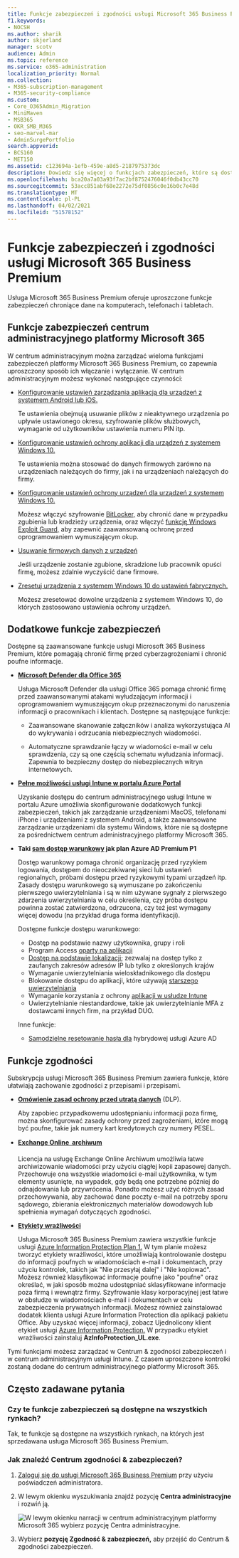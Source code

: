 ```yaml
---
title: Funkcje zabezpieczeń i zgodności usługi Microsoft 365 Business Premium
f1.keywords:
- NOCSH
ms.author: sharik
author: skjerland
manager: scotv
audience: Admin
ms.topic: reference
ms.service: o365-administration
localization_priority: Normal
ms.collection:
- M365-subscription-management
- M365-security-compliance
ms.custom:
- Core_O365Admin_Migration
- MiniMaven
- MSB365
- OKR_SMB_M365
- seo-marvel-mar
- AdminSurgePortfolio
search.appverid:
- BCS160
- MET150
ms.assetid: c123694a-1efb-459e-a8d5-2187975373dc
description: Dowiedz się więcej o funkcjach zabezpieczeń, które są dostępne w p programie Microsoft 365 Business Premium, aby chronić dane na komputerach, telefonach i tabletach.
ms.openlocfilehash: bca20a7a03a93f7ac2bf8752476046f0db43cc70
ms.sourcegitcommit: 53acc851abf68e2272e75df0856c0e16b0c7e48d
ms.translationtype: MT
ms.contentlocale: pl-PL
ms.lasthandoff: 04/02/2021
ms.locfileid: "51578152"
---
```

# <a name="microsoft-365-business-premium-security-and-compliance-features"></a>Funkcje zabezpieczeń i zgodności usługi Microsoft 365 Business Premium

Usługa Microsoft 365 Business Premium oferuje uproszczone funkcje zabezpieczeń chroniące dane na komputerach, telefonach i tabletach.
    
## <a name="microsoft-365-admin-center-security-features"></a>Funkcje zabezpieczeń centrum administracyjnego platformy Microsoft 365

W centrum administracyjnym można zarządzać wieloma funkcjami zabezpieczeń platformy Microsoft 365 Business Premium, co zapewnia uproszczony sposób ich włączanie i wyłączanie. W centrum administracyjnym możesz wykonać następujące czynności:
  
- [Konfigurowanie ustawień zarządzania aplikacją dla urządzeń z systemem Android lub iOS.](app-protection-settings-for-android-and-ios.md) 
    
    Te ustawienia obejmują usuwanie plików z nieaktywnego urządzenia po upływie ustawionego okresu, szyfrowanie plików służbowych, wymaganie od użytkowników ustawienia numeru PIN itp.
    
- [Konfigurowanie ustawień ochrony aplikacji dla urządzeń z systemem Windows 10.](protection-settings-for-windows-10-devices.md) 
    
    Te ustawienia można stosować do danych firmowych zarówno na urządzeniach należących do firmy, jak i na urządzeniach należących do firmy.
    
- [Konfigurowanie ustawień ochrony urządzeń dla urządzeń z systemem Windows 10.](protection-settings-for-windows-10-pcs.md) 
    
    Możesz włączyć szyfrowanie [BitLocker,](/windows/security/information-protection/bitlocker/bitlocker-frequently-asked-questions) aby chronić dane w przypadku zgubienia lub kradzieży urządzenia, oraz włączyć [funkcję Windows Exploit Guard,](/windows/security/threat-protection/microsoft-defender-atp/enable-exploit-protection) aby zapewnić zaawansowaną ochronę przed oprogramowaniem wymuszającym okup. 
    
- [Usuwanie firmowych danych z urządzeń](remove-company-data.md)
    
    Jeśli urządzenie zostanie zgubione, skradzione lub pracownik opuści firmę, możesz zdalnie wyczyścić dane firmowe.
    
- [Zresetuj urządzenia z systemem Windows 10 do ustawień fabrycznych.](reset-devices-to-factory-settings.md) 
    
    Możesz zresetować dowolne urządzenia z systemem Windows 10, do których zastosowano ustawienia ochrony urządzeń.
    
## <a name="additional-security-features"></a>Dodatkowe funkcje zabezpieczeń 

Dostępne są zaawansowane funkcje usługi Microsoft 365 Business Premium, które pomagają chronić firmę przed cyberzagrożeniami i chronić poufne informacje.
  
- **[Microsoft Defender dla Office 365](../security/office-365-security/defender-for-office-365.md)**
    
    Usługa Microsoft Defender dla usługi Office 365 pomaga chronić firmę przed zaawansowanymi atakami wyłudzającym informacji i oprogramowaniem wymuszającym okup przeznaczonymi do naruszenia informacji o pracownikach i klientach. Dostępne są następujące funkcje:
    
  - Zaawansowane skanowanie załączników i analiza wykorzystująca AI do wykrywania i odrzucania niebezpiecznych wiadomości.
    
  - Automatyczne sprawdzanie łączy w wiadomości e-mail w celu sprawdzenia, czy są one częścią schematu wyłudzania informacji. Zapewnia to bezpieczny dostęp do niebezpiecznych witryn internetowych.

- **[Pełne możliwości usługi Intune w portalu Azure Portal](/mem/intune/fundamentals/what-is-intune)**
    
    Uzyskanie dostępu do centrum administracyjnego usługi Intune w portalu Azure umożliwia skonfigurowanie dodatkowych funkcji zabezpieczeń, takich jak zarządzanie urządzeniami MacOS, telefonami iPhone i urządzeniami z systemem Android, a także zaawansowane zarządzanie urządzeniami dla systemu Windows, które nie są dostępne za pośrednictwem centrum administracyjnego platformy Microsoft 365.
- **Taki [sam dostęp warunkowy](/azure/active-directory/conditional-access/overview) jak plan Azure AD Premium P1**


    Dostęp warunkowy pomaga chronić organizację przed ryzykiem logowania, dostępem do nieoczekiwanej sieci lub ustawień regionalnych, próbami dostępu przed ryzykowymi typami urządzeń itp. Zasady dostępu warunkowego są wymuszane po zakończeniu pierwszego uwierzytelniania i są w nim używane sygnały z pierwszego zdarzenia uwierzytelniania w celu określenia, czy próba dostępu powinna zostać zatwierdzona, odrzucona, czy też jest wymagany więcej dowodu (na przykład druga forma identyfikacji).

    Dostępne funkcje dostępu warunkowego:

    - Dostęp na podstawie nazwy użytkownika, grupy i roli
    - Program Access [oparty na aplikacji](/azure/active-directory/conditional-access/app-based-conditional-access) 
    - [Dostęp na podstawie lokalizacji](/azure/active-directory/authentication/howto-registration-mfa-sspr-combined#conditional-access-policies-for-combined-registration);  zezwalaj na dostęp tylko z zaufanych zakresów adresów IP lub tylko z określonych krajów 
    - Wymaganie uwierzytelniania wieloskładnikowego dla dostępu
    - Blokowanie dostępu do aplikacji, które używają [starszego uwierzytelniania](/azure/active-directory/conditional-access/block-legacy-authentication)
    - Wymaganie korzystania z ochrony [aplikacji w usłudze Intune](/azure/active-directory/conditional-access/app-protection-based-conditional-access)
    - Uwierzytelnianie niestandardowe, takie jak uwierzytelnianie MFA z dostawcami innych firm, na przykład DUO.
   
    Inne funkcje:
    - [Samodzielne resetowanie hasła dla](/azure/active-directory/authentication/concept-sspr-customization) hybrydowej usługi Azure AD
    
## <a name="compliance-features"></a>Funkcje zgodności

Subskrypcja usługi Microsoft 365 Business Premium zawiera funkcje, które ułatwiają zachowanie zgodności z przepisami i przepisami.

- **[Omówienie zasad ochrony przed utratą danych](../compliance/data-loss-prevention-policies.md)** (DLP). 
    
    Aby zapobiec przypadkowemu udostępnianiu informacji poza firmę, można skonfigurować zasady ochrony przed zagrożeniami, które mogą być poufne, takie jak numery kart kredytowych czy numery PESEL.
    
- **[Exchange Online  archiwum](https://products.office.com/exchange/microsoft-exchange-online-archiving-email)**
    
    Licencja na usługę Exchange Online Archiwum umożliwia łatwe archiwizowanie wiadomości przy użyciu ciągłej kopii zapasowej danych. Przechowuje ona wszystkie wiadomości e-mail użytkownika, w tym elementy usunięte, na wypadek, gdy będą one potrzebne później do odnajdowania lub przywrócenia. Ponadto możesz użyć różnych zasad przechowywania, aby zachować dane poczty e-mail na potrzeby sporu sądowego, zbierania elektronicznych materiałów dowodowych lub spełnienia wymagań dotyczących zgodności.
    
- **[Etykiety wrażliwości](../compliance/sensitivity-labels.md)**

   Usługa Microsoft 365 Business Premium zawiera wszystkie funkcje usługi [Azure Information Protection Plan 1.](https://go.microsoft.com/fwlink/p/?linkid=871407) W tym planie  możesz tworzyć etykiety wrażliwości, które umożliwiają kontrolowanie dostępu do informacji poufnych w wiadomościach e-mail i dokumentach, przy użyciu kontrolek, takich jak "Nie przesyłaj dalej" i "Nie kopiować". Możesz również klasyfikować informacje poufne jako "poufne" oraz określać, w jaki sposób można udostępniać sklasyfikowane informacje poza firmą i wewnątrz firmy. Szyfrowanie klasy korporacyjnej jest łatwe w obsłudze w wiadomościach e-mail i dokumentach w celu zabezpieczenia prywatnych informacji. Możesz również zainstalować dodatek klienta usługi Azure Information Protection dla aplikacji pakietu Office. Aby uzyskać więcej informacji, zobacz Ujednolicony klient etykiet usługi [Azure Information Protection.](/azure/information-protection/rms-client/unifiedlabelingclient-version-release-history) W przypadku etykiet wrażliwości zainstaluj **AzInfoProtection_UL.exe**.

Tymi funkcjami możesz zarządzać w Centrum &amp; zgodności zabezpieczeń i w centrum administracyjnym usługi Intune. Z czasem uproszczone kontrolki zostaną dodane do centrum administracyjnego platformy Microsoft 365.
  
    
## <a name="faq"></a>Często zadawane pytania

 ### <a name="are-these-security-features-available-in-all-markets"></a>Czy te funkcje zabezpieczeń są dostępne na wszystkich rynkach?
  
Tak, te funkcje są dostępne na wszystkich rynkach, na których jest sprzedawana usługa Microsoft 365 Business Premium.
  
### <a name="how-do-i-find-the-security-amp-compliance-center"></a>Jak znaleźć Centrum zgodności &amp; zabezpieczeń?
  
1. [Zaloguj się do usługi Microsoft 365 Business Premium](https://portal.microsoft.com/) przy użyciu poświadczeń administratora. 
    
2. W lewym okienku wyszukiwania znajdź pozycję **Centra administracyjne** i rozwiń ją. 
    
    ![W lewym okienku narracji w centrum administracyjnym platformy Microsoft 365 wybierz pozycję Centra administracyjne.](../media/fa4484f8-c637-45fd-a7bd-bdb3abfd6c03.png)
  
3. Wybierz **pozycję Zgodność &amp; zabezpieczeń,** aby przejść do Centrum &amp; zgodności zabezpieczeń.
